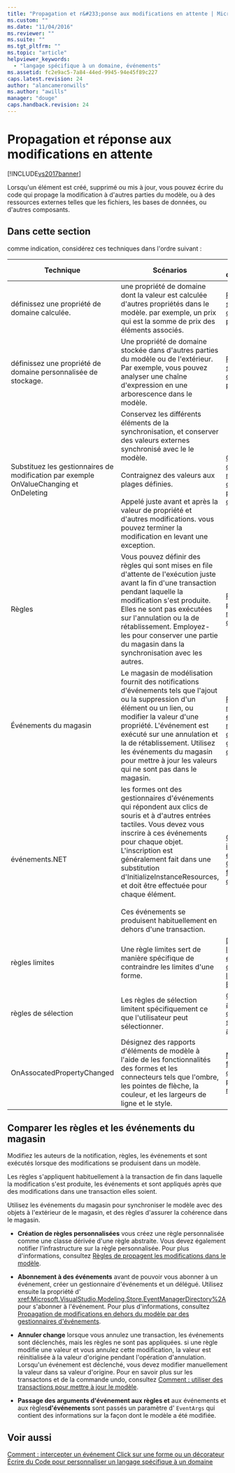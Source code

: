```yaml
---
title: "Propagation et r&#233;ponse aux modifications en attente | Microsoft Docs"
ms.custom: ""
ms.date: "11/04/2016"
ms.reviewer: ""
ms.suite: ""
ms.tgt_pltfrm: ""
ms.topic: "article"
helpviewer_keywords: 
  - "langage spécifique à un domaine, événements"
ms.assetid: fc2e9ac5-7a84-44ed-9945-94e45f89c227
caps.latest.revision: 24
author: "alancameronwills"
ms.author: "awills"
manager: "douge"
caps.handback.revision: 24
---
```

# Propagation et r&#233;ponse aux modifications en attente
[!INCLUDE[vs2017banner](../code-quality/includes/vs2017banner.md)]

Lorsqu'un élément est créé, supprimé ou mis à jour, vous pouvez écrire du code qui propage la modification à d'autres parties du modèle, ou à des ressources externes telles que les fichiers, les bases de données, ou d'autres composants.  
  
## Dans cette section  
 comme indication, considérez ces techniques dans l'ordre suivant :  
  
|Technique|Scénarios|Pour plus d'informations|  
|---------------|---------------|------------------------------|  
|définissez une propriété de domaine calculée.|une propriété de domaine dont la valeur est calculée d'autres propriétés dans le modèle.  par exemple, un prix qui est la somme de prix des éléments associés.|[Propriétés de stockage calculées et personnalisées](../modeling/calculated-and-custom-storage-properties.md)|  
|définissez une propriété de domaine personnalisée de stockage.|Une propriété de domaine stockée dans d'autres parties du modèle ou de l'extérieur.  Par exemple, vous pouvez analyser une chaîne d'expression en une arborescence dans le modèle.|[Propriétés de stockage calculées et personnalisées](../modeling/calculated-and-custom-storage-properties.md)|  
|Substituez les gestionnaires de modification par exemple OnValueChanging et OnDeleting|Conservez les différents éléments de la synchronisation, et conserver des valeurs externes synchronisé avec le le modèle.<br /><br /> Contraignez des valeurs aux plages définies.<br /><br /> Appelé juste avant et après la valeur de propriété et d'autres modifications.  vous pouvez terminer la modification en levant une exception.|[Gestionnaire de modification de la valeur de propriété du domaine](../modeling/domain-property-value-change-handlers.md)|  
|Règles|Vous pouvez définir des règles qui sont mises en file d'attente de l'exécution juste avant la fin d'une transaction pendant laquelle la modification s'est produite.  Elles ne sont pas exécutées sur l'annulation ou la de rétablissement.  Employez\-les pour conserver une partie du magasin dans la synchronisation avec les autres.|[Règles de propagent les modifications dans le modèle](../modeling/rules-propagate-changes-within-the-model.md)|  
|Événements du magasin|Le magasin de modélisation fournit des notifications d'événements tels que l'ajout ou la suppression d'un élément ou un lien, ou modifier la valeur d'une propriété.  L'événement est exécuté sur une annulation et la de rétablissement.  Utilisez les événements du magasin pour mettre à jour les valeurs qui ne sont pas dans le magasin.|[Propagation de modifications en dehors du modèle par des gestionnaires d'événements](../modeling/event-handlers-propagate-changes-outside-the-model.md)|  
|événements.NET|les formes ont des gestionnaires d'événements qui répondent aux clics de souris et à d'autres entrées tactiles.  Vous devez vous inscrire à ces événements pour chaque objet.  L'inscription est généralement fait dans une substitution d'InitializeInstanceResources, et doit être effectuée pour chaque élément.<br /><br /> Ces événements se produisent habituellement en dehors d'une transaction.|[Comment : intercepter un événement Click sur une forme ou un décorateur](../Topic/How%20to:%20Intercept%20a%20Click%20on%20a%20Shape%20or%20Decorator.md)|  
|règles limites|Une règle limites sert de manière spécifique de contraindre les limites d'une forme.|[Définition de l'emplacement et de la taille de la forme par la classe BoundsRules](../modeling/boundsrules-constrain-shape-location-and-size.md)|  
|règles de sélection|Les règles de sélection limitent spécifiquement ce que l'utilisateur peut sélectionner.|[Comment : accéder à et contraindre la sélection actuelle](../modeling/how-to-access-and-constrain-the-current-selection.md)|  
|OnAssocatedPropertyChanged|Désignez des rapports d'éléments de modèle à l'aide de les fonctionnalités des formes et les connecteurs tels que l'ombre, les pointes de flèche, la couleur, et les largeurs de ligne et le style.|[Mise à jour des formes et des connecteurs pour refléter le modèle](../modeling/updating-shapes-and-connectors-to-reflect-the-model.md)|  
  
## **Comparer les règles et les événements du magasin**  
 Modifiez les auteurs de la notification, règles, les événements et sont exécutés lorsque des modifications se produisent dans un modèle.  
  
 Les règles s'appliquent habituellement à la transaction de fin dans laquelle la modification s'est produite, les événements et sont appliqués après que des modifications dans une transaction elles soient.  
  
 Utilisez les événements du magasin pour synchroniser le modèle avec des objets à l'extérieur de le magasin, et des règles d'assurer la cohérence dans le magasin.  
  
-   **Création de règles personnalisées** vous créez une règle personnalisée comme une classe dérivée d'une règle abstraite.  Vous devez également notifier l'infrastructure sur la règle personnalisée.  Pour plus d'informations, consultez [Règles de propagent les modifications dans le modèle](../modeling/rules-propagate-changes-within-the-model.md).  
  
-   **Abonnement à des événements** avant de pouvoir vous abonner à un événement, créer un gestionnaire d'événements et un délégué.  Utilisez ensuite la propriété d' <xref:Microsoft.VisualStudio.Modeling.Store.EventManagerDirectory%2A>pour s'abonner à l'événement.  Pour plus d'informations, consultez [Propagation de modifications en dehors du modèle par des gestionnaires d'événements](../modeling/event-handlers-propagate-changes-outside-the-model.md).  
  
-   **Annuler change** lorsque vous annulez une transaction, les événements sont déclenchés, mais les règles ne sont pas appliquées.  si une règle modifie une valeur et vous annulez cette modification, la valeur est réinitialisée à la valeur d'origine pendant l'opération d'annulation.  Lorsqu'un événement est déclenché, vous devez modifier manuellement la valeur dans sa valeur d'origine.  Pour en savoir plus sur les transactons et de la commande undo, consultez [Comment : utiliser des transactions pour mettre à jour le modèle](../modeling/how-to-use-transactions-to-update-the-model.md).  
  
-   **Passage des arguments d'événement aux règles et** aux événements et aux règles**d'événements** sont passés un paramètre d' `EventArgs` qui contient des informations sur la façon dont le modèle a été modifiée.  
  
## Voir aussi  
 [Comment : intercepter un événement Click sur une forme ou un décorateur](../Topic/How%20to:%20Intercept%20a%20Click%20on%20a%20Shape%20or%20Decorator.md)   
 [Écrire du Code pour personnaliser un langage spécifique à un domaine](../modeling/writing-code-to-customise-a-domain-specific-language.md)